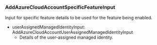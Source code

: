 ### AddAzureCloudAccountSpecificFeatureInput
Input for specific feature details to be used for the feature being enabled.

- userAssignedManagedIdentityInput: AddAzureCloudAccountUserAssignedManagedIdentityInput
  - Details of the user-assigned managed identity.
